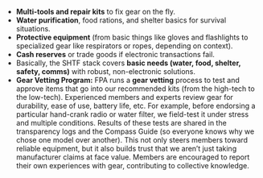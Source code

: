 - **Multi-tools and repair kits** to fix gear on the fly.  
- **Water purification**, food rations, and shelter basics for survival situations.  
- **Protective equipment** (from basic things like gloves and flashlights to specialized gear like respirators or ropes, depending on context).  
- **Cash reserves** or trade goods if electronic transactions fail.  
- Basically, the SHTF stack covers **basic needs (water, food, shelter, safety, comms)** with robust, non-electronic solutions.  
- **Gear Vetting Program:** FPA runs a **gear vetting** process to test and approve items that go into our recommended kits (from the high-tech to the low-tech). Experienced members and experts review gear for durability, ease of use, battery life, etc. For example, before endorsing a particular hand-crank radio or water filter, we field-test it under stress and multiple conditions. Results of these tests are shared in the transparency logs and the Compass Guide (so everyone knows why we chose one model over another). This not only steers members toward reliable equipment, but it also builds trust that we aren’t just taking manufacturer claims at face value. Members are encouraged to report their own experiences with gear, contributing to collective knowledge.